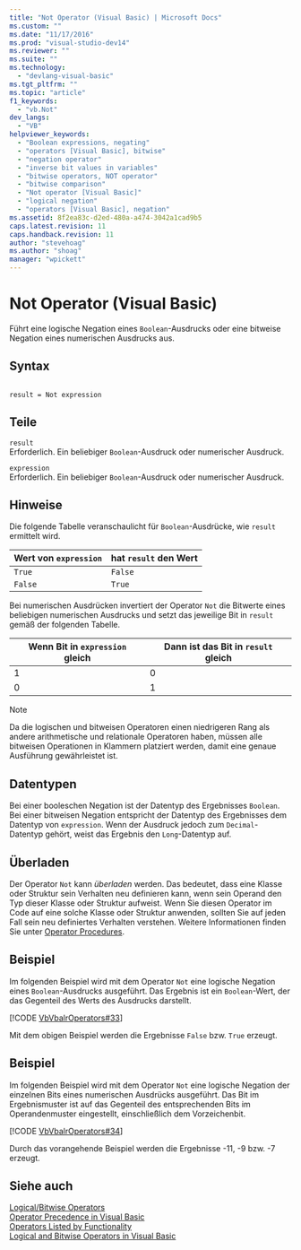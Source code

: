```yaml
---
title: "Not Operator (Visual Basic) | Microsoft Docs"
ms.custom: ""
ms.date: "11/17/2016"
ms.prod: "visual-studio-dev14"
ms.reviewer: ""
ms.suite: ""
ms.technology: 
  - "devlang-visual-basic"
ms.tgt_pltfrm: ""
ms.topic: "article"
f1_keywords: 
  - "vb.Not"
dev_langs: 
  - "VB"
helpviewer_keywords: 
  - "Boolean expressions, negating"
  - "operators [Visual Basic], bitwise"
  - "negation operator"
  - "inverse bit values in variables"
  - "bitwise operators, NOT operator"
  - "bitwise comparison"
  - "Not operator [Visual Basic]"
  - "logical negation"
  - "operators [Visual Basic], negation"
ms.assetid: 8f2ea83c-d2ed-480a-a474-3042a1cad9b5
caps.latest.revision: 11
caps.handback.revision: 11
author: "stevehoag"
ms.author: "shoag"
manager: "wpickett"
---
```

# Not Operator (Visual Basic)
Führt eine logische Negation eines `Boolean`\-Ausdrucks oder eine bitweise Negation eines numerischen Ausdrucks aus.  
  
## Syntax  
  
```  
  
result = Not expression  
```  
  
## Teile  
 `result`  
 Erforderlich.  Ein beliebiger `Boolean`\-Ausdruck oder numerischer Ausdruck.  
  
 `expression`  
 Erforderlich.  Ein beliebiger `Boolean`\-Ausdruck oder numerischer Ausdruck.  
  
## Hinweise  
 Die folgende Tabelle veranschaulicht für `Boolean`\-Ausdrücke, wie `result` ermittelt wird.  
  
|Wert von `expression`|hat `result` den Wert|  
|---------------------------|---------------------------|  
|`True`|`False`|  
|`False`|`True`|  
  
 Bei numerischen Ausdrücken invertiert der Operator `Not` die Bitwerte eines beliebigen numerischen Ausdrucks und setzt das jeweilige Bit in `result` gemäß der folgenden Tabelle.  
  
|Wenn Bit in `expression` gleich|Dann ist das Bit in `result` gleich|  
|-------------------------------------|-----------------------------------------|  
|1|0|  
|0|1|  
  
> [!NOTE]
>  Da die logischen und bitweisen Operatoren einen niedrigeren Rang als andere arithmetische und relationale Operatoren haben, müssen alle bitweisen Operationen in Klammern platziert werden, damit eine genaue Ausführung gewährleistet ist.  
  
## Datentypen  
 Bei einer booleschen Negation ist der Datentyp des Ergebnisses `Boolean`.  Bei einer bitweisen Negation entspricht der Datentyp des Ergebnisses dem Datentyp von `expression`.  Wenn der Ausdruck jedoch zum `Decimal`\-Datentyp gehört, weist das Ergebnis den `Long`\-Datentyp auf.  
  
## Überladen  
 Der Operator `Not` kann *überladen* werden. Das bedeutet, dass eine Klasse oder Struktur sein Verhalten neu definieren kann, wenn sein Operand den Typ dieser Klasse oder Struktur aufweist.  Wenn Sie diesen Operator im Code auf eine solche Klasse oder Struktur anwenden, sollten Sie auf jeden Fall sein neu definiertes Verhalten verstehen.  Weitere Informationen finden Sie unter [Operator Procedures](../../../visual-basic/programming-guide/language-features/procedures/operator-procedures.md).  
  
## Beispiel  
 Im folgenden Beispiel wird mit dem Operator `Not` eine logische Negation eines `Boolean`\-Ausdrucks ausgeführt.  Das Ergebnis ist ein `Boolean`\-Wert, der das Gegenteil des Werts des Ausdrucks darstellt.  
  
 [!CODE [VbVbalrOperators#33](../CodeSnippet/VS_Snippets_VBCSharp/VbVbalrOperators#33)]  
  
 Mit dem obigen Beispiel werden die Ergebnisse `False` bzw. `True` erzeugt.  
  
## Beispiel  
 Im folgenden Beispiel wird mit dem Operator `Not` eine logische Negation der einzelnen Bits eines numerischen Ausdrücks ausgeführt.  Das Bit im Ergebnismuster ist auf das Gegenteil des entsprechenden Bits im Operandenmuster eingestellt, einschließlich dem Vorzeichenbit.  
  
 [!CODE [VbVbalrOperators#34](../CodeSnippet/VS_Snippets_VBCSharp/VbVbalrOperators#34)]  
  
 Durch das vorangehende Beispiel werden die Ergebnisse \-11, \-9 bzw. \-7 erzeugt.  
  
## Siehe auch  
 [Logical\/Bitwise Operators](../../../visual-basic/language-reference/operators/logical-bitwise-operators.md)   
 [Operator Precedence in Visual Basic](../../../visual-basic/language-reference/operators/operator-precedence.md)   
 [Operators Listed by Functionality](../../../visual-basic/language-reference/operators/operators-listed-by-functionality.md)   
 [Logical and Bitwise Operators in Visual Basic](../../../visual-basic/programming-guide/language-features/operators-and-expressions/logical-and-bitwise-operators.md)